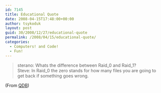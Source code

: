 ```yaml
---
id: 7145
title: Educational Quote
date: 2008-04-15T17:48:00+00:00
author: tsykoduk
layout: post
guid: 30/2008/12/27/educational-quote
permalink: /2008/04/15/educational-quote/
categories:
  - Computers! and Code!
  - Fun!
---
```

<blockquote>sterano: Whats the difference between Raid_0 and Raid_1?<br />
Steve: In Raid_0 the zero stands for how many files you are going to get back if something goes wrong.<br /></blockquote>

<p>(From <a href="http://bash.org/?854608"><span class="caps">QDB</span></a>)</p>